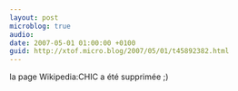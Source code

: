 ```yaml
---
layout: post
microblog: true
audio: 
date: 2007-05-01 01:00:00 +0100
guid: http://xtof.micro.blog/2007/05/01/t45892382.html
---
```

la page Wikipedia:CHIC a été supprimée ;)
